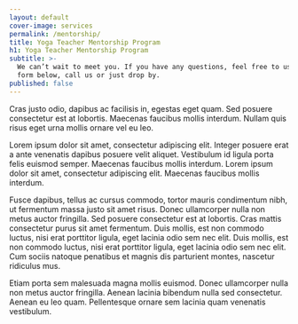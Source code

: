 ```yaml
---
layout: default
cover-image: services
permalink: /mentorship/
title: Yoga Teacher Mentorship Program
h1: Yoga Teacher Mentorship Program
subtitle: >-
  We can’t wait to meet you. If you have any questions, feel free to use the
  form below, call us or just drop by.
published: false
---
```


<section markdown="1" class="Longform Longform--blogpost">
Cras justo odio, dapibus ac facilisis in, egestas eget quam. Sed posuere consectetur est at lobortis. Maecenas faucibus mollis interdum. Nullam quis risus eget urna mollis ornare vel eu leo.

Lorem ipsum dolor sit amet, consectetur adipiscing elit. Integer posuere erat a ante venenatis dapibus posuere velit aliquet. Vestibulum id ligula porta felis euismod semper. Maecenas faucibus mollis interdum. Lorem ipsum dolor sit amet, consectetur adipiscing elit. Maecenas faucibus mollis interdum.

Fusce dapibus, tellus ac cursus commodo, tortor mauris condimentum nibh, ut fermentum massa justo sit amet risus. Donec ullamcorper nulla non metus auctor fringilla. Sed posuere consectetur est at lobortis. Cras mattis consectetur purus sit amet fermentum. Duis mollis, est non commodo luctus, nisi erat porttitor ligula, eget lacinia odio sem nec elit. Duis mollis, est non commodo luctus, nisi erat porttitor ligula, eget lacinia odio sem nec elit. Cum sociis natoque penatibus et magnis dis parturient montes, nascetur ridiculus mus.

Etiam porta sem malesuada magna mollis euismod. Donec ullamcorper nulla non metus auctor fringilla. Aenean lacinia bibendum nulla sed consectetur. Aenean eu leo quam. Pellentesque ornare sem lacinia quam venenatis vestibulum.
</section>